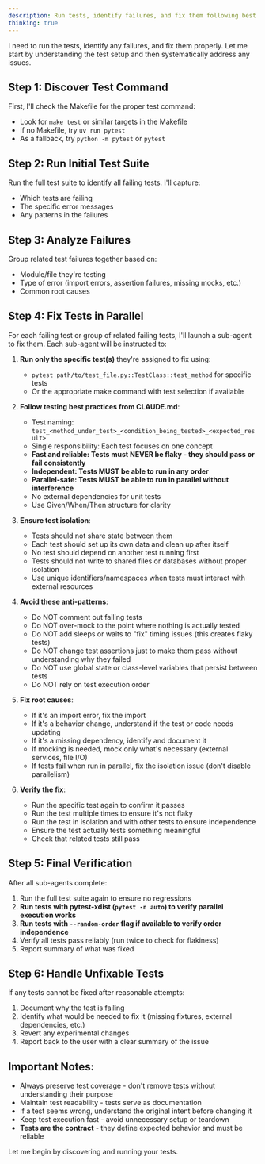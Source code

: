 ```yaml
---
description: Run tests, identify failures, and fix them following best practices
thinking: true
---
```


I need to run the tests, identify any failures, and fix them properly. Let me start by understanding the test setup and then systematically address any issues.

## Step 1: Discover Test Command

First, I'll check the Makefile for the proper test command:
- Look for `make test` or similar targets in the Makefile
- If no Makefile, try `uv run pytest`
- As a fallback, try `python -m pytest` or `pytest`

## Step 2: Run Initial Test Suite

Run the full test suite to identify all failing tests. I'll capture:
- Which tests are failing
- The specific error messages
- Any patterns in the failures

## Step 3: Analyze Failures

Group related test failures together based on:
- Module/file they're testing
- Type of error (import errors, assertion failures, missing mocks, etc.)
- Common root causes

## Step 4: Fix Tests in Parallel

For each failing test or group of related failing tests, I'll launch a sub-agent to fix them. Each sub-agent will be instructed to:

1. **Run only the specific test(s)** they're assigned to fix using:
   - `pytest path/to/test_file.py::TestClass::test_method` for specific tests
   - Or the appropriate make command with test selection if available

2. **Follow testing best practices from CLAUDE.md**:
   - Test naming: `test_<method_under_test>_<condition_being_tested>_<expected_result>`
   - Single responsibility: Each test focuses on one concept
   - **Fast and reliable: Tests must NEVER be flaky - they should pass or fail consistently**
   - **Independent: Tests MUST be able to run in any order**
   - **Parallel-safe: Tests MUST be able to run in parallel without interference**
   - No external dependencies for unit tests
   - Use Given/When/Then structure for clarity

3. **Ensure test isolation**:
   - Tests should not share state between them
   - Each test should set up its own data and clean up after itself
   - No test should depend on another test running first
   - Tests should not write to shared files or databases without proper isolation
   - Use unique identifiers/namespaces when tests must interact with external resources

4. **Avoid these anti-patterns**:
   - Do NOT comment out failing tests
   - Do NOT over-mock to the point where nothing is actually tested
   - Do NOT add sleeps or waits to "fix" timing issues (this creates flaky tests)
   - Do NOT change test assertions just to make them pass without understanding why they failed
   - Do NOT use global state or class-level variables that persist between tests
   - Do NOT rely on test execution order

5. **Fix root causes**:
   - If it's an import error, fix the import
   - If it's a behavior change, understand if the test or code needs updating
   - If it's a missing dependency, identify and document it
   - If mocking is needed, mock only what's necessary (external services, file I/O)
   - If tests fail when run in parallel, fix the isolation issue (don't disable parallelism)

6. **Verify the fix**:
   - Run the specific test again to confirm it passes
   - Run the test multiple times to ensure it's not flaky
   - Run the test in isolation and with other tests to ensure independence
   - Ensure the test actually tests something meaningful
   - Check that related tests still pass

## Step 5: Final Verification

After all sub-agents complete:
1. Run the full test suite again to ensure no regressions
2. **Run tests with pytest-xdist (`pytest -n auto`) to verify parallel execution works**
3. **Run tests with `--random-order` flag if available to verify order independence**
4. Verify all tests pass reliably (run twice to check for flakiness)
5. Report summary of what was fixed

## Step 6: Handle Unfixable Tests

If any tests cannot be fixed after reasonable attempts:
1. Document why the test is failing
2. Identify what would be needed to fix it (missing fixtures, external dependencies, etc.)
3. Revert any experimental changes
4. Report back to the user with a clear summary of the issue

## Important Notes:
- Always preserve test coverage - don't remove tests without understanding their purpose
- Maintain test readability - tests serve as documentation
- If a test seems wrong, understand the original intent before changing it
- Keep test execution fast - avoid unnecessary setup or teardown
- **Tests are the contract** - they define expected behavior and must be reliable

Let me begin by discovering and running your tests.